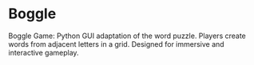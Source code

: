 # Boggle
Boggle Game: Python GUI adaptation of the word puzzle. Players create words from adjacent letters in a grid. Designed for immersive and interactive gameplay.
